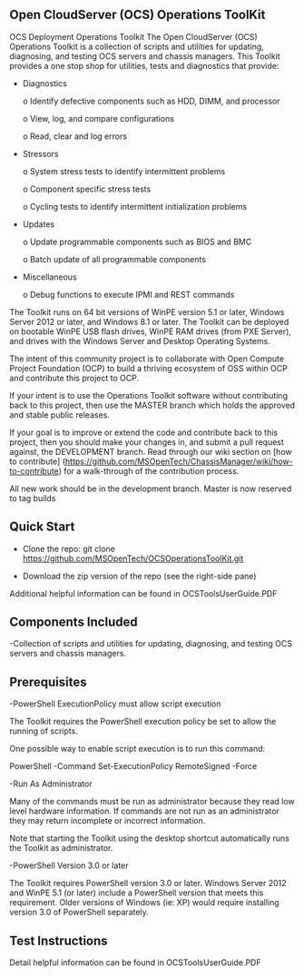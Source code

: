## Open CloudServer (OCS) Operations ToolKit

OCS Deployment Operations Toolkit
The Open CloudServer (OCS) Operations Toolkit is a collection of scripts and utilities for updating, diagnosing, and testing OCS servers and chassis managers.  This Toolkit provides a one stop shop for utilities, tests and diagnostics that provide: 

- Diagnostics 

	o Identify defective components such as HDD, DIMM, and processor 

	o View, log, and compare configurations  

	o Read, clear and log errors 

- Stressors 

	o System stress tests to identify intermittent problems 

	o Component specific stress tests  

	o Cycling tests to identify intermittent initialization problems 

-  Updates 

	o Update programmable components such as BIOS and BMC 

	o Batch update of all programmable components   

- Miscellaneous 

	o Debug functions to execute IPMI and REST commands  

The Toolkit runs on 64 bit versions of WinPE version 5.1 or later, Windows Server 2012 or later, and Windows 8.1 or later.   The Toolkit can be deployed on bootable WinPE USB flash drives, WinPE RAM drives (from PXE Server), and drives with the Windows Server and Desktop Operating Systems.

The intent of this community project is to collaborate with Open Compute Project Foundation (OCP) to build a thriving ecosystem of OSS within OCP and contribute this project to OCP. 

If your intent is to use the Operations Toolkit software without contributing back to this project, then use the MASTER branch which holds the approved and stable public releases. 

If your goal is to improve or extend the code and contribute back to this project, then you should make your changes in, and submit a pull request against, the DEVELOPMENT branch. Read through our wiki section on [how to contribute] (https://github.com/MSOpenTech/ChassisManager/wiki/how-to-contribute) for a walk-through of the contribution process.

All new work should be in the development branch. Master is now reserved to tag builds 


## Quick Start

- Clone the repo: git clone https://github.com/MSOpenTech/OCSOperationsToolKit.git

- Download the zip version of the repo (see the right-side pane)

Additional helpful information can be found in OCSToolsUserGuide.PDF


## Components Included 

-Collection of scripts and utilities for updating, diagnosing, and testing OCS servers and chassis managers. 

## Prerequisites

-PowerShell ExecutionPolicy must allow script execution 

The Toolkit requires the PowerShell execution policy be set to allow the running of scripts.  

One possible way to enable script execution is to run this command: 

PowerShell -Command Set-ExecutionPolicy RemoteSigned -Force 

-Run As Administrator 

Many of the commands must be run as administrator because they read low level hardware information.  If commands are not run as an administrator they may return 	incomplete or incorrect information. 

Note that starting the Toolkit using the desktop shortcut automatically runs the Toolkit as administrator.  

-PowerShell Version 3.0 or later 

The Toolkit requires PowerShell version 3.0 or later.  Windows Server 2012 and WinPE 5.1 (or later) include a PowerShell version that meets this requirement.  Older 	versions of Windows (ie: XP) would require installing version 3.0 of PowerShell separately.  


## Test Instructions

Detail helpful information can be found in OCSToolsUserGuide.PDF